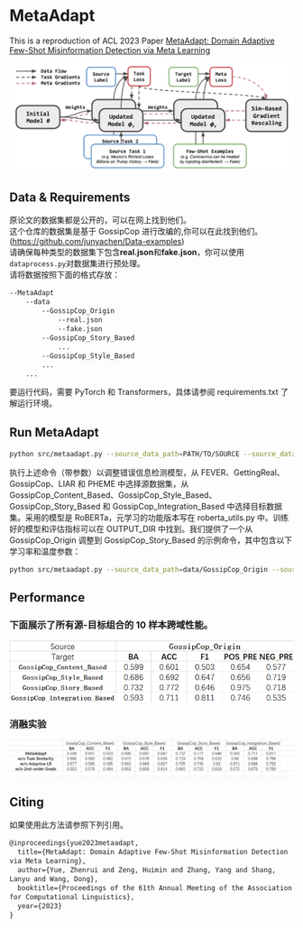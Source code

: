 # MetaAdapt

This is a reproduction of ACL 2023 Paper [MetaAdapt: Domain Adaptive Few-Shot Misinformation Detection via Meta Learning](https://arxiv.org/abs/2305.12692)

<img src=pics/intro.png>

## Data & Requirements

原论文的数据集都是公开的，可以在网上找到他们。<br>
这个仓库的数据集是基于 GossipCop 进行改编的,你可以在此找到他们。(https://github.com/junyachen/Data-examples)<br>
请确保每种类型的数据集下包含**real.json**和**fake.json**，你可以使用`dataprocess.py`对数据集进行预处理。<br>
请将数据按照下面的格式存放：

```
--MetaAdapt
    --data
        --GossipCop_Origin
            --real.json
            --fake.json
        --GossipCop_Story_Based
            ...
        --GossipCop_Style_Based
        ...
    ...
```

要运行代码，需要 PyTorch 和 Transformers，具体请参阅 requirements.txt 了解运行环境。

## Run MetaAdapt

```bash
python src/metaadapt.py --source_data_path=PATH/TO/SOURCE --source_data_type=SOURCE_DATASET --target_data_path=PATH/TO/TARGET --target_data_type=TARGET_DATASET --output_dir=OUTPUT_DIR;
```

执行上述命令（带参数）以调整错误信息检测模型，从 FEVER、GettingReal、GossipCop、LIAR 和 PHEME 中选择源数据集，从 GossipCop_Content_Based、GossipCop_Style_Based、GossipCop_Story_Based 和 GossipCop_Integration_Based 中选择目标数据集。采用的模型是 RoBERTa，元学习的功能版本写在 roberta_utils.py 中。训练好的模型和评估指标可以在 OUTPUT_DIR 中找到。我们提供了一个从 GossipCop_Origin 调整到 GossipCop_Story_Based 的示例命令，其中包含以下学习率和温度参数：

```bash
python src/metaadapt.py --source_data_path=data/GossipCop_Origin --source_data_type=gossipcop --target_data_path=data/GossipCop_Story_Based --target_data_type=gossipcop_story_based --learning_rate_meta=1e-5 --learning_rate_learner=1e-5 --softmax_temp=0.1 --output_dir=gossipcop_story;
```

## Performance

### 下面展示了所有源-目标组合的 10 样本跨域性能。

<img src=pics/result.png width=1000><br>

### 消融实验

<img src=pics/消融实验.png width=1000>

## Citing

如果使用此方法请参照下列引用。

```
@inproceedings{yue2023metaadapt,
  title={MetaAdapt: Domain Adaptive Few-Shot Misinformation Detection via Meta Learning},
  author={Yue, Zhenrui and Zeng, Huimin and Zhang, Yang and Shang, Lanyu and Wang, Dong},
  booktitle={Proceedings of the 61th Annual Meeting of the Association for Computational Linguistics},
  year={2023}
}
```
